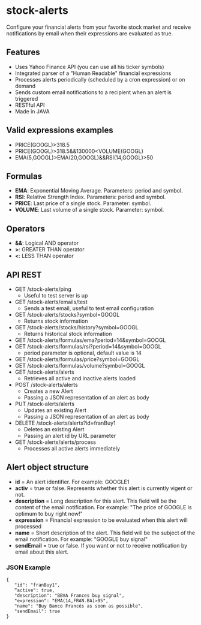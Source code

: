 # stock-alerts

Configure your financial alerts from your favorite stock market and receive notifications by email when their expressions are evaluated as true.

## Features
* Uses Yahoo Finance API (you can use all his ticker symbols)
* Integrated parser of a "Human Readable" financial expressions
* Processes alerts periodically (scheduled by a cron expression) or on demand
* Sends custom email notifications to a recipient when an alert is triggered
* RESTful API
* Made in JAVA

## Valid expressions examples
* PRICE(GOOGL)>318.5
* PRICE(GOOGL)>318.5&&130000<VOLUME(GOOGL)
* EMA(5,GOOGL)>EMA(20,GOOGL)&&RSI(14,GOOGL)>50

## Formulas
* __EMA__: Exponential Moving Average. Parameters: period and symbol.
* __RSI__: Relative Strength Index. Parameters: period and symbol.
* __PRICE__: Last price of a single stock. Parameter: symbol.
* __VOLUME__: Last volume of a single stock. Parameter: symbol.

## Operators
* __&&__: Logical AND operator
* __>__: GREATER THAN operator
* __<__: LESS THAN operator

## API REST
* GET /stock-alerts/ping 
  * Useful to test server is up
* GET /stock-alerts/emails/test
  * Sends a test email, useful to test email configuration
* GET /stock-alerts/stocks?symbol=GOOGL
  * Returns stock information
* GET /stock-alerts/stocks/history?symbol=GOOGL
  * Returns historical stock information
* GET /stock-alerts/formulas/ema?period=14&symbol=GOOGL
* GET /stock-alerts/formulas/rsi?period=14&symbol=GOOGL 
  * period parameter is optional, default value is 14
* GET /stock-alerts/formulas/price?symbol=GOOGL
* GET /stock-alerts/formulas/volume?symbol=GOOGL
* GET /stock-alerts/alerts 
  * Retrieves all active and inactive alerts loaded
* POST /stock-alerts/alerts 
  * Creates a new Alert
  * Passing a JSON representation of an alert as body
* PUT /stock-alerts/alerts 
  * Updates an existing Alert
  * Passing a JSON representation of an alert as body
* DELETE /stock-alerts/alerts?id=franBuy1 
  * Deletes an existing Alert
  * Passing an alert id by URL parameter
* GET /stock-alerts/alerts/process 
  * Processes all active alerts immediately

## Alert object structure
* __id__ = An alert identifier. For example: GOOGLE1
* __activ__ = true or false. Represents whether this alert is currently vigent or not.
* __description__ = Long description for this alert. This field will be the content of the email notification. For example: "The price of GOOGLE is optimum to buy right now!"
* __expression__ = Financial expression to be evaluated when this alert will processed
* __name__ = Short description of the alert. This field will be the subject of the email notification. For example: "GOOGLE buy signal"
* __sendEmail__ = true or false. If you want or not to receive notification by email about this alert.

### JSON Example
```
{
   "id": "franBuy1",
   “active": true,
   "description": "BBVA Frances buy signal",
   "expression": "EMA(14,FRAN.BA)>95",
   "name": "Buy Banco Francés as soon as possible",
   "sendEmail": true
}
```
